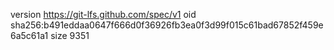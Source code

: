 version https://git-lfs.github.com/spec/v1
oid sha256:b491eddaa0647f666d0f36926fb3ea0f3d99f015c61bad67852f459e6a5c61a1
size 9351
